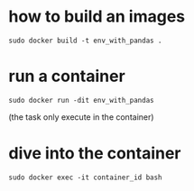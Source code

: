 # how to build an images
~~~
sudo docker build -t env_with_pandas .
~~~

# run a container
~~~
sudo docker run -dit env_with_pandas
~~~
(the task only execute in the container)

# dive into the container
~~~
sudo docker exec -it container_id bash
~~~